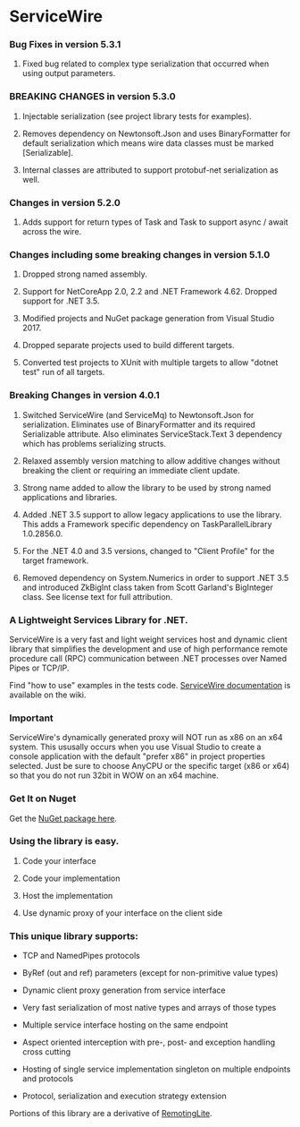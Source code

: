 ServiceWire
===========

### Bug Fixes in version 5.3.1

1. Fixed bug related to complex type serialization that occurred when using output parameters.


### BREAKING CHANGES in version 5.3.0

1. Injectable serialization (see project library tests for examples). 

2. Removes dependency on Newtonsoft.Json and uses BinaryFormatter for default serialization which means wire data classes must be marked [Serializable]. 

3. Internal classes are attributed to support protobuf-net serialization as well.

### Changes in version 5.2.0

1. Adds support for return types of Task and Task<T> to support async / await across the wire.

### Changes including some breaking changes in version 5.1.0

1. Dropped strong named assembly.

2. Support for NetCoreApp 2.0, 2.2 and .NET Framework 4.62. Dropped support for .NET 3.5.

3. Modified projects and NuGet package generation from Visual Studio 2017.

4. Dropped separate projects used to build different targets.

5. Converted test projects to XUnit with multiple targets to allow "dotnet test" run of all targets.


### Breaking Changes in version 4.0.1

1. Switched ServiceWire (and ServiceMq) to Newtonsoft.Json for serialization. Eliminates use of BinaryFormatter and its required Serializable attribute. Also eliminates ServiceStack.Text 3 dependency which has problems serializing structs.

2. Relaxed assembly version matching to allow additive changes without breaking the client or requiring an immediate client update.

3. Strong name added to allow the library to be used by strong named applications and libraries.

4. Added .NET 3.5 support to allow legacy applications to use the library. This adds a Framework specific dependency on TaskParallelLibrary 1.0.2856.0.

5. For the .NET 4.0 and 3.5 versions, changed to "Client Profile" for the target framework.

6. Removed dependency on System.Numerics in order to support .NET 3.5 and introduced ZkBigInt class taken from Scott Garland's BigInteger class. See license text for full attribution.

### A Lightweight Services Library for .NET.

ServiceWire is a very fast and light weight services host and dynamic client library that simplifies the development and use of high performance remote procedure call (RPC) communication between .NET processes over Named Pipes or TCP/IP.

Find "how to use" examples in the tests code. [ServiceWire documentation][] is available on the wiki.

### Important

ServiceWire's dynamically generated proxy will NOT run as x86 on an x64 system. This ususally occurs when you use Visual Studio to create a console application with the default "prefer x86" in project properties selected. Just be sure to choose AnyCPU or the specific target (x86 or x64) so that you do not run 32bit in WOW on an x64 machine.

### Get It on Nuget

Get the [NuGet package here][].

### Using the library is easy. 

1.  Code your interface

2.  Code your implementation

3.  Host the implementation

4.  Use dynamic proxy of your interface on the client side

### This unique library supports:

-   TCP and NamedPipes protocols

-   ByRef (out and ref) parameters (except for non-primitive value types)

-   Dynamic client proxy generation from service interface

-   Very fast serialization of most native types and arrays of those types

-   Multiple service interface hosting on the same endpoint

-   Aspect oriented interception with pre-, post- and exception handling cross cutting

-   Hosting of single service implementation singleton on multiple endpoints and protocols

-   Protocol, serialization and execution strategy extension

Portions of this library are a derivative of [RemotingLite][].  

  [NuGet package here]: http://www.nuget.org/packages/ServiceWire/
  [RemotingLite]: http://remotinglite.codeplex.com/
  [ServiceWire documentation]: https://github.com/tylerjensen/ServiceWire/wiki
